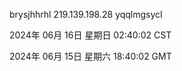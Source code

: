 brysjhhrhl 219.139.198.28 yqqlmgsycl

2024年 06月 16日 星期日 02:40:02 CST

2024年 06月 15日 星期六 18:40:02 GMT
